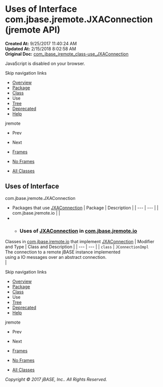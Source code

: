 # Uses of Interface com.jbase.jremote.JXAConnection (jremote   API)

**Created At:** 9/25/2017 11:40:24 AM  
**Updated At:** 2/15/2018 8:02:58 AM  
**Original Doc:** [com_jbase_jremote_class-use_JXAConnection](https://docs.jbase.com/39249-class-use/com_jbase_jremote_class-use_JXAConnection)  

<!--<br>    try {<br>        if (location.href.indexOf('is-external=true') == -1) {<br>            parent.document.title="Uses of Interface com.jbase.jremote.JXAConnection (jremote   API)";<br>        }<br>    }<br>    catch(err) {<br>    }<br>//-->
JavaScript is disabled on your browser.

Skip navigation links

- [Overview](../../../../overview-summary.html)
- [Package](/30312-jagent/jremote-api)
- [Class](/39248-jremote/com_jbase_jremote_jxaconnection "interface in com.jbase.jremote")
- Use
- [Tree](/39248-jremote/com_jbase_jremote_package-tree)
- [Deprecated](../../../../deprecated-list.html)
- [Help](../../../../help-doc.html)


jremote <br>

- Prev
- Next


- [Frames](../../../../index.html?com/jbase/jremote/class-use//39249-class-use/com_jbase_jremote_class-use_JXAConnection)
- [No Frames](/39249-class-use/com_jbase_jremote_class-use_JXAConnection)


- [All Classes](../../../../allclasses-noframe.html)


<!--<br>  allClassesLink = document.getElementById("allclasses\_navbar\_top");<br>  if(window==top) {<br>    allClassesLink.style.display = "block";<br>  }<br>  else {<br>    allClassesLink.style.display = "none";<br>  }<br>  //-->

## Uses of Interface
com.jbase.jremote.JXAConnection

- Packages that use [JXAConnection](/39248-jremote/com_jbase_jremote_jxaconnection "interface in com.jbase.jremote") | Package | Description |
| --- | --- |
| com.jbase.jremote.io |   |
- - ### Uses of [JXAConnection](/39248-jremote/com_jbase_jremote_jxaconnection "interface in com.jbase.jremote") in [com.jbase.jremote.io](/39250-io/com_jbase_jremote_io_package-summary)


Classes in [com.jbase.jremote.io](/39250-io/com_jbase_jremote_io_package-summary) that implement [JXAConnection](/39248-jremote/com_jbase_jremote_jxaconnection "interface in com.jbase.jremote") | Modifier and Type | Class and Description |
| --- | --- |
| `class` | `JConnectionImpl`<br>The connection to a remote jBASE instance implemented<br> using a IO messages over an abstract connection.<br> |

Skip navigation links

- [Overview](../../../../overview-summary.html)
- [Package](/30312-jagent/jremote-api)
- [Class](/39248-jremote/com_jbase_jremote_jxaconnection "interface in com.jbase.jremote")
- Use
- [Tree](/39248-jremote/com_jbase_jremote_package-tree)
- [Deprecated](../../../../deprecated-list.html)
- [Help](../../../../help-doc.html)


jremote <br>

- Prev
- Next


- [Frames](../../../../index.html?com/jbase/jremote/class-use//39249-class-use/com_jbase_jremote_class-use_JXAConnection)
- [No Frames](/39249-class-use/com_jbase_jremote_class-use_JXAConnection)


- [All Classes](../../../../allclasses-noframe.html)


<!--<br>  allClassesLink = document.getElementById("allclasses\_navbar\_bottom");<br>  if(window==top) {<br>    allClassesLink.style.display = "block";<br>  }<br>  else {<br>    allClassesLink.style.display = "none";<br>  }<br>  //-->

*Copyright © 2017 jBASE, Inc.. All Rights Reserved.*
